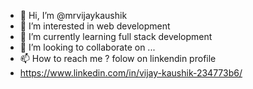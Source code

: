 - 👋 Hi, I’m @mrvijaykaushik
- 👀 I’m interested in web development
- 🌱 I’m currently learning full stack development
- 💞️ I’m looking to collaborate on ...
- 📫 How to reach me ? folow on linkendin profile 
- https://www.linkedin.com/in/vijay-kaushik-234773b6/

<!---
mrvijaykaushik/mrvijaykaushik is a ✨ special ✨ repository because its `README.md` (this file) appears on your GitHub profile.
You can click the Preview link to take a look at your changes.
--->
